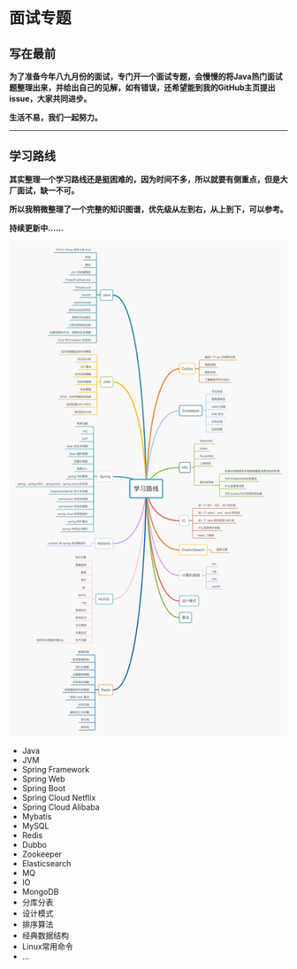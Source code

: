 # 面试专题
## 写在最前

**为了准备今年八九月份的面试，专门开一个面试专题，会慢慢的将Java热门面试题整理出来，并给出自己的见解，如有错误，还希望能到我的GitHub主页提出issue，大家共同进步。**

**生活不易，我们一起努力。**

***

## 学习路线

**其实整理一个学习路线还是挺困难的，因为时间不多，所以就要有侧重点，但是大厂面试，缺一不可。**

**所以我稍微整理了一个完整的知识图谱，优先级从左到右，从上到下，可以参考。**

**持续更新中……**

![learning](./learn/learning-route.jpg)

* Java
* JVM
* Spring Framework
* Spring Web
* Spring Boot
* Spring Cloud Netflix
* Spring Cloud Alibaba
* Mybatis
* MySQL
* Redis
* Dubbo
* Zookeeper
* Elasticsearch
* MQ
* IO
* MongoDB
* 分库分表
* 设计模式
* 排序算法
* 经典数据结构
* Linux常用命令
* ...